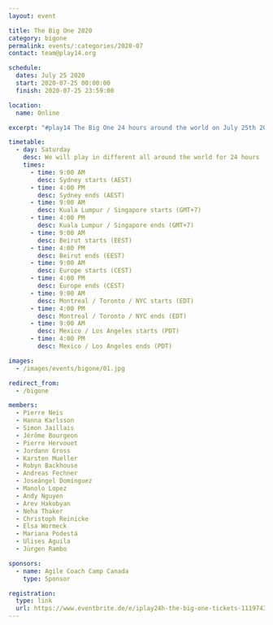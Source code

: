 ```yaml
---
layout: event

title: The Big One 2020
category: bigone
permalink: events/:categories/2020-07
contact: team@play14.org

schedule:
  dates: July 25 2020
  start: 2020-07-25 00:00:00
  finish: 2020-07-25 23:59:00

location:
  name: Online

excerpt: "#play14 The Big One 24 hours around the world on July 25th 2020"

timetable:
  - day: Saturday
    desc: We will play in different all around the world for 24 hours
    times:
      - time: 9:00 AM
        desc: Sydney starts (AEST)
      - time: 4:00 PM 
        desc: Sydney ends (AEST)
      - time: 9:00 AM
        desc: Kuala Lumpur / Singapore starts (GMT+7)
      - time: 4:00 PM 
        desc: Kuala Lumpur / Singapore ends (GMT+7)
      - time: 9:00 AM
        desc: Beirut starts (EEST)
      - time: 4:00 PM 
        desc: Beirut ends (EEST)
      - time: 9:00 AM
        desc: Europe starts (CEST)
      - time: 4:00 PM
        desc: Europe ends (CEST)
      - time: 9:00 AM
        desc: Montreal / Toronto / NYC starts (EDT)
      - time: 4:00 PM
        desc: Montreal / Toronto / NYC ends (EDT)
      - time: 9:00 AM
        desc: Mexico / Los Angeles starts (PDT)
      - time: 4:00 PM 
        desc: Mexico / Los Angeles ends (PDT)

images:
  - /images/events/bigone/01.jpg

redirect_from:
  - /bigone

members:
  - Pierre Neis
  - Hanna Karlsson
  - Simon Jaillais
  - Jérôme Bourgeon
  - Pierre Hervouet
  - Jordann Gross
  - Karsten Mueller
  - Robyn Backhouse
  - Andreas Fechner
  - Joseángel Domínguez
  - Manolo Lopez
  - Andy Nguyen
  - Arev Hakobyan
  - Neha Thaker
  - Christoph Reinicke
  - Elsa Wormeck
  - Mariana Podestá
  - Ulises Aguila
  - Jürgen Rambo

sponsors:
  - name: Agile Coach Camp Canada
    type: Sponsor

registration:
  type: link
  url: https://www.eventbrite.de/e/iplay24h-the-big-one-tickets-111974352302
---
```

